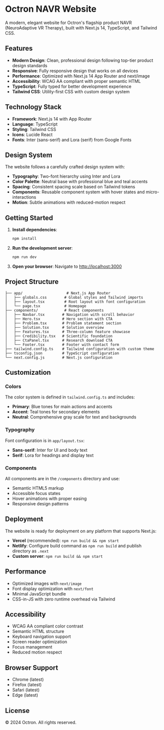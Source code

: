 # Octron NAVR Website

A modern, elegant website for Octron's flagship product NAVR (NeuroAdaptive VR Therapy), built with Next.js 14, TypeScript, and Tailwind CSS.

## Features

- **Modern Design**: Clean, professional design following top-tier product design standards
- **Responsive**: Fully responsive design that works on all devices
- **Performance**: Optimized with Next.js 14 App Router and next/image
- **Accessibility**: WCAG AA compliant with proper semantic HTML
- **TypeScript**: Fully typed for better development experience
- **Tailwind CSS**: Utility-first CSS with custom design system

## Technology Stack

- **Framework**: Next.js 14 with App Router
- **Language**: TypeScript
- **Styling**: Tailwind CSS
- **Icons**: Lucide React
- **Fonts**: Inter (sans-serif) and Lora (serif) from Google Fonts

## Design System

The website follows a carefully crafted design system with:

- **Typography**: Two-font hierarchy using Inter and Lora
- **Color Palette**: Neutral base with professional blue and teal accents
- **Spacing**: Consistent spacing scale based on Tailwind tokens
- **Components**: Reusable component system with hover states and micro-interactions
- **Motion**: Subtle animations with reduced-motion respect

## Getting Started

1. **Install dependencies**:
   ```bash
   npm install
   ```

2. **Run the development server**:
   ```bash
   npm run dev
   ```

3. **Open your browser**:
   Navigate to [http://localhost:3000](http://localhost:3000)

## Project Structure

```
├── app/                    # Next.js App Router
│   ├── globals.css        # Global styles and Tailwind imports
│   ├── layout.tsx         # Root layout with font configuration
│   └── page.tsx           # Homepage
├── components/            # React components
│   ├── Navbar.tsx        # Navigation with scroll behavior
│   ├── Hero.tsx          # Hero section with CTA
│   ├── Problem.tsx       # Problem statement section
│   ├── Solution.tsx      # Solution overview
│   ├── Features.tsx      # Three-column feature showcase
│   ├── Credibility.tsx   # Scientific foundation
│   ├── CtaPanel.tsx      # Research download CTA
│   └── Footer.tsx        # Footer with contact form
├── tailwind.config.ts    # Tailwind configuration with custom theme
├── tsconfig.json         # TypeScript configuration
└── next.config.js        # Next.js configuration
```

## Customization

### Colors
The color system is defined in `tailwind.config.ts` and includes:
- **Primary**: Blue tones for main actions and accents
- **Accent**: Teal tones for secondary elements
- **Neutral**: Comprehensive gray scale for text and backgrounds

### Typography
Font configuration is in `app/layout.tsx`:
- **Sans-serif**: Inter for UI and body text
- **Serif**: Lora for headings and display text

### Components
All components are in the `/components` directory and use:
- Semantic HTML5 markup
- Accessible focus states
- Hover animations with proper easing
- Responsive design patterns

## Deployment

The website is ready for deployment on any platform that supports Next.js:

- **Vercel** (recommended): `npm run build && npm start`
- **Netlify**: Configure build command as `npm run build` and publish directory as `.next`
- **Custom server**: `npm run build && npm start`

## Performance

- Optimized images with `next/image`
- Font display optimization with `next/font`
- Minimal JavaScript bundle
- CSS-in-JS with zero runtime overhead via Tailwind

## Accessibility

- WCAG AA compliant color contrast
- Semantic HTML structure
- Keyboard navigation support
- Screen reader optimization
- Focus management
- Reduced motion respect

## Browser Support

- Chrome (latest)
- Firefox (latest)
- Safari (latest)
- Edge (latest)

## License

© 2024 Octron. All rights reserved.
